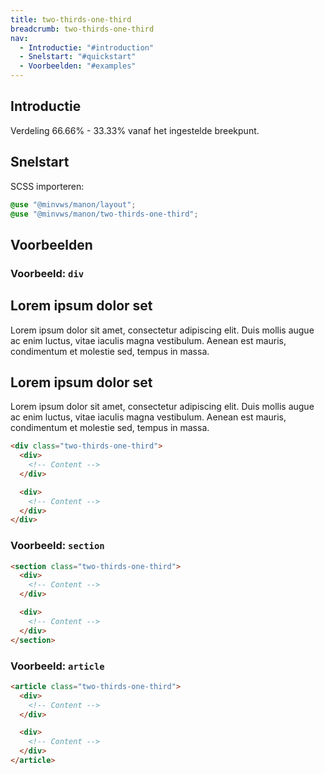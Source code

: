 ```yaml
---
title: two-thirds-one-third
breadcrumb: two-thirds-one-third
nav:
  - Introductie: "#introduction"
  - Snelstart: "#quickstart"
  - Voorbeelden: "#examples"
---
```


<h2 id="introduction">Introductie</h2>

Verdeling 66.66% - 33.33% vanaf het ingestelde breekpunt.

<h2 id="quickstart">Snelstart</h2>

SCSS importeren:

```scss
@use "@minvws/manon/layout";
@use "@minvws/manon/two-thirds-one-third";
```

<h2 id="examples">Voorbeelden</h2>

### Voorbeeld: `div`

<div class="two-thirds-one-third">
  <div>
    <h2>Lorem ipsum dolor set</h2>
    <p>
      Lorem ipsum dolor sit amet, consectetur adipiscing elit. Duis mollis augue ac enim
      luctus, vitae iaculis magna vestibulum. Aenean est mauris, condimentum et molestie
      sed, tempus in massa.
    </p>
  </div>

  <div>
    <h2>Lorem ipsum dolor set</h2>
    <p>
      Lorem ipsum dolor sit amet, consectetur adipiscing elit. Duis mollis augue ac enim
      luctus, vitae iaculis magna vestibulum. Aenean est mauris, condimentum et molestie
      sed, tempus in massa.
    </p>
  </div>
</div>

```html
<div class="two-thirds-one-third">
  <div>
    <!-- Content -->
  </div>

  <div>
    <!-- Content -->
  </div>
</div>
```

### Voorbeeld: `section`

```html
<section class="two-thirds-one-third">
  <div>
    <!-- Content -->
  </div>

  <div>
    <!-- Content -->
  </div>
</section>
```

### Voorbeeld: `article`

```html
<article class="two-thirds-one-third">
  <div>
    <!-- Content -->
  </div>

  <div>
    <!-- Content -->
  </div>
</article>
```
